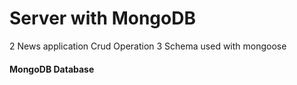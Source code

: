 
# Server with MongoDB
2
News application Crud Operation
3
​Schema used with mongoose
<h4> MongoDB Database </h4>
